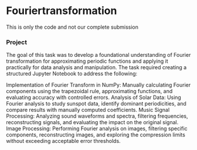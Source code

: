 # Fouriertransformation

This is only the code and not our complete submission

### Project

The goal of this task was to develop a foundational understanding of Fourier transformation for approximating periodic functions and applying it practically for data analysis and manipulation. The task required creating a structured Jupyter Notebook to address the following:

  Implementation of Fourier Transform in NumPy: Manually calculating Fourier components using the trapezoidal rule, approximating functions, and evaluating accuracy with controlled errors.
  Analysis of Solar Data: Using Fourier analysis to study sunspot data, identify dominant periodicities, and compare results with manually computed coefficients.
  Music Signal Processing: Analyzing sound waveforms and spectra, filtering frequencies, reconstructing signals, and evaluating the impact on the original signal.
  Image Processing: Performing Fourier analysis on images, filtering specific components, reconstructing images, and exploring the compression limits without exceeding acceptable error thresholds.
